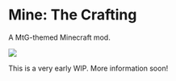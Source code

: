 # Mine: The Crafting

A MtG-themed Minecraft mod.

![](ZviZcI6bgw.gif)

This is a very early WIP. More information soon!
